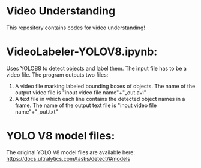 # Video Understanding
This repository contains codes for video understanding!

# VideoLabeler-YOLOV8.ipynb:
Uses YOLOB8 to detect objects and label them. The input file has to be a video file. The program outputs two files:
1. A video file marking labeled bounding boxes of objects. The name of the output video file is "inout video file name"+"_out.avi"
2. A text file in which each line contains the detected object names in a frame. The name of the output text file is "inout video file name"+"_out.txt"

# YOLO V8 model files:
The original YOLO V8 model files are available here: https://docs.ultralytics.com/tasks/detect/#models
